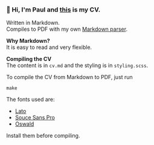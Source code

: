 ### 👋 Hi, I'm Paul and [this](https://raw.githubusercontent.com/notpaulmartin/CV/main/cv_pmartin.pdf) is my CV.

Written in Markdown.  
Compiles to PDF with my own [Markdown parser](https://github.com/notpaulmartin/mdParser).

**Why Markdown?**  
It is easy to read and very flexible.

**Compiling the CV**  
The content is in `cv.md` and the styling is in `styling.scss`.

To compile the CV from Markdown to PDF, just run
```shell script
make
```

The fonts used are:
- [Lato](https://fontsource.org/fonts/lato)
- [Souce Sans Pro](https://fontsource.org/fonts/source-sans-pro)
- [Oswald](https://fontsource.org/fonts/oswald)

Install them before compiling.
